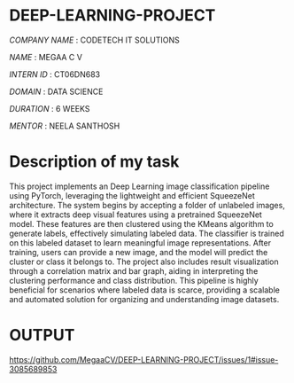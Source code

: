 # DEEP-LEARNING-PROJECT


*COMPANY NAME* : CODETECH IT SOLUTIONS

*NAME*         : MEGAA C V

*INTERN ID*    : CT06DN683

*DOMAIN*       : DATA SCIENCE

*DURATION*     : 6 WEEKS

*MENTOR*       : NEELA SANTHOSH

# Description of my task

This project implements an Deep Learning image classification pipeline using PyTorch, leveraging the lightweight and efficient SqueezeNet architecture. The system begins by accepting a folder of unlabeled images, where it extracts deep visual features using a pretrained SqueezeNet model. These features are then clustered using the KMeans algorithm to generate labels, effectively simulating labeled data. The classifier is trained on this labeled dataset to learn meaningful image representations. After training, users can provide a new image, and the model will predict the cluster or class it belongs to. The project also includes result visualization through a correlation matrix and bar graph, aiding in interpreting the clustering performance and class distribution. This pipeline is highly beneficial for scenarios where labeled data is scarce, providing a scalable and automated solution for organizing and understanding image datasets.

# OUTPUT
https://github.com/MegaaCV/DEEP-LEARNING-PROJECT/issues/1#issue-3085689853


